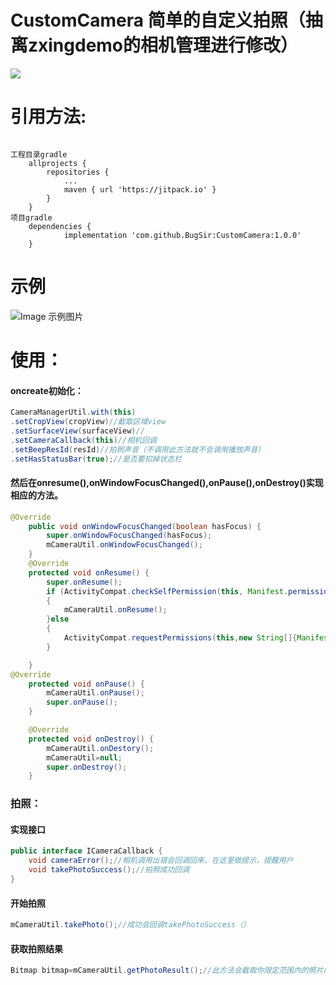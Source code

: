 # CustomCamera 简单的自定义拍照（抽离zxingdemo的相机管理进行修改）
[![](https://jitpack.io/v/BugSir/CustomCamera.svg)](https://jitpack.io/#BugSir/CustomCamera)
# 引用方法:<br/>
<pre><code>
工程目录gradle
	allprojects {
		repositories {
			...
			maven { url 'https://jitpack.io' }
		}
	}
项目gradle
	dependencies {
	        implementation 'com.github.BugSir:CustomCamera:1.0.0'
	}
</code></pre>
# 示例
![Image 示例图片](https://github.com/BugSir/CustomCamera/tree/master/app/image/image.gif)
# 使用：<br/>
#### oncreate初始化：
``` java
CameraManagerUtil.with(this)
.setCropView(cropView)//截取区域view
.setSurfaceView(surfaceView)//
.setCameraCallback(this)//相机回调
.setBeepResId(resId)//拍照声音（不调用此方法就不会调用播放声音）
.setHasStatusBar(true);//是否要扣掉状态栏
```
#### 然后在onresume(),onWindowFocusChanged(),onPause(),onDestroy()实现相应的方法。
``` java
@Override
    public void onWindowFocusChanged(boolean hasFocus) {
        super.onWindowFocusChanged(hasFocus);
        mCameraUtil.onWindowFocusChanged();
    }
    @Override
    protected void onResume() {
        super.onResume();
        if (ActivityCompat.checkSelfPermission(this, Manifest.permission.CAMERA)== PackageManager.PERMISSION_GRANTED)
        {
            mCameraUtil.onResume();
        }else
        {
            ActivityCompat.requestPermissions(this,new String[]{Manifest.permission.CAMERA},888);
        }

    }
@Override
    protected void onPause() {
        mCameraUtil.onPause();
        super.onPause();
    }

    @Override
    protected void onDestroy() {
        mCameraUtil.onDestory();
        mCameraUtil=null;
        super.onDestroy();
    }
```
### 拍照：
#### 实现接口
``` java
public interface ICameraCallback {
    void cameraError();//相机调用出错会回调回来，在这里做提示，提醒用户
    void takePhotoSuccess();//拍照成功回调
}
```
#### 开始拍照
```java
mCameraUtil.takePhoto();//成功会回调takePhotoSuccess（）
```
#### 获取拍照结果
```java
Bitmap bitmap=mCameraUtil.getPhotoResult();//此方法会截取你限定范围内的照片内容，故最好放在异步线程里操作
```
